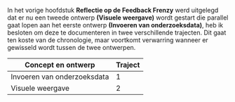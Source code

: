 In het vorige hoofdstuk __Reflectie op de Feedback Frenzy__ werd uitgelegd dat er nu een tweede ontwerp __(Visuele weergave)__ wordt gestart die parallel gaat lopen aan het eerste ontwerp __(Invoeren van onderzoeksdata)__, heb ik besloten om deze te documenteren in twee verschillende trajecten. Dit gaat ten koste van de chronologie, maar voortkomt verwarring wanneer er gewisseld wordt tussen de twee ontwerpen.

| Concept en ontwerp          | Traject |
|-----------------------------|---------|
| Invoeren van onderzoeksdata | 1       |
| Visuele weergave            | 2       |
